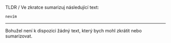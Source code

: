 TLDR / Ve zkratce sumarizuj následující text:

```
nevím
```

---

<!-- chatcmpl-74om9zzeb6TVLgO7DQ1bA6VgGfrjJ -->

Bohužel není k dispozici žádný text, který bych mohl zkrátit nebo sumarizovat.
